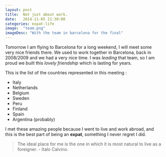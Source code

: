 ```yaml
---
layout: post
title:  Not just about work.
date:   2014-11-05 21:30:00
categories: expat-life
image:  "team.png"
imageDesc: "With the team in barcelona for the final"
---
```


Tomorrow I am flying to Barcelona for a long weekend, I will meet some very nice friends there. We used to work together in Barcelona, back in 2008/2009 and we had a very nice time. I was *leading* that team, so I am proud we built this *lovely friendship* which is lasting for years.

This is the list of the countries represented in this meeting : 

- Italy
- Netherlands
- Belgium
- Sweden
- Peru
- Finland
- Spain
- Argentina (probably)
  

I met these amazing people because I went to live and work abroad, and this is the best part of being an **expat**, something I never regret I did. 

> The ideal place for me is the one in which it is most natural to live as a foreigner. - Italo Calvino.

